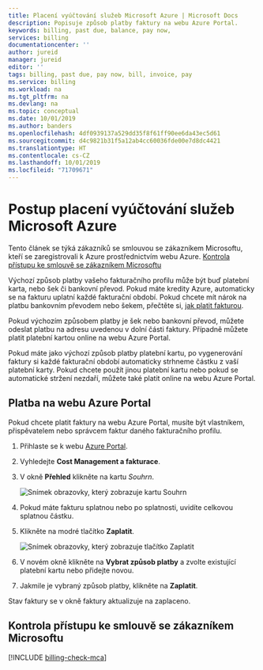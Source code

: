 ```yaml
---
title: Placení vyúčtování služeb Microsoft Azure | Microsoft Docs
description: Popisuje způsob platby faktury na webu Azure Portal.
keywords: billing, past due, balance, pay now,
services: billing
documentationcenter: ''
author: jureid
manager: jureid
editor: ''
tags: billing, past due, pay now, bill, invoice, pay
ms.service: billing
ms.workload: na
ms.tgt_pltfrm: na
ms.devlang: na
ms.topic: conceptual
ms.date: 10/01/2019
ms.author: banders
ms.openlocfilehash: 4df0939137a529dd35f8f61ff90ee6da43ec5d61
ms.sourcegitcommit: d4c9821b31f5a12ab4cc60036fde00e7d8dc4421
ms.translationtype: HT
ms.contentlocale: cs-CZ
ms.lasthandoff: 10/01/2019
ms.locfileid: "71709671"
---
```

# <a name="how-to-pay-your-bill-for-microsoft-azure"></a>Postup placení vyúčtování služeb Microsoft Azure

Tento článek se týká zákazníků se smlouvou se zákazníkem Microsoftu, kteří se zaregistrovali k Azure prostřednictvím webu Azure. [Kontrola přístupu ke smlouvě se zákazníkem Microsoftu](#check-access-to-a-microsoft-customer-agreement)

Výchozí způsob platby vašeho fakturačního profilu může být buď platební karta, nebo šek či bankovní převod. Pokud máte kredity Azure, automaticky se na fakturu uplatní každé fakturační období. Pokud chcete mít nárok na platbu bankovním převodem nebo šekem, přečtěte si, [jak platit fakturou](billing-how-to-pay-by-invoice.md).

Pokud výchozím způsobem platby je šek nebo bankovní převod, můžete odeslat platbu na adresu uvedenou v dolní části faktury. Případně můžete platit platební kartou online na webu Azure Portal.

Pokud máte jako výchozí způsob platby platební kartu, po vygenerování faktury si každé fakturační období automaticky strhneme částku z vaší platební karty. Pokud chcete použít jinou platební kartu nebo pokud se automatické stržení nezdaří, můžete také platit online na webu Azure Portal.

## <a name="pay-now-in-the-azure-portal"></a>Platba na webu Azure Portal

Pokud chcete platit faktury na webu Azure Portal, musíte být vlastníkem, přispěvatelem nebo správcem faktur daného fakturačního profilu.

1. Přihlaste se k webu [Azure Portal](https://portal.azure.com).
1. Vyhledejte **Cost Management a fakturace**.
1. V okně **Přehled** klikněte na kartu *Souhrn*.

    ![Snímek obrazovky, který zobrazuje kartu Souhrn](./media/billing-how-to-pay-bill/billing-account-overview.png)

1. Pokud máte fakturu splatnou nebo po splatnosti, uvidíte celkovou splatnou částku.
1. Klikněte na modré tlačítko **Zaplatit**.

    ![Snímek obrazovky, který zobrazuje tlačítko Zaplatit](./media/billing-how-to-pay-bill/paynow-button-overview.png)

1. V novém okně klikněte na **Vybrat způsob platby** a zvolte existující platební kartu nebo přidejte novou.<!-- screenshot of select payment method link -->
1. Jakmile je vybraný způsob platby, klikněte na **Zaplatit**.

Stav faktury se v okně faktury aktualizuje na zaplaceno. 

<!-- pay now from invoice blade -->

## <a name="check-access-to-a-microsoft-customer-agreement"></a>Kontrola přístupu ke smlouvě se zákazníkem Microsoftu
[!INCLUDE [billing-check-mca](../../includes/billing-check-mca.md)]
